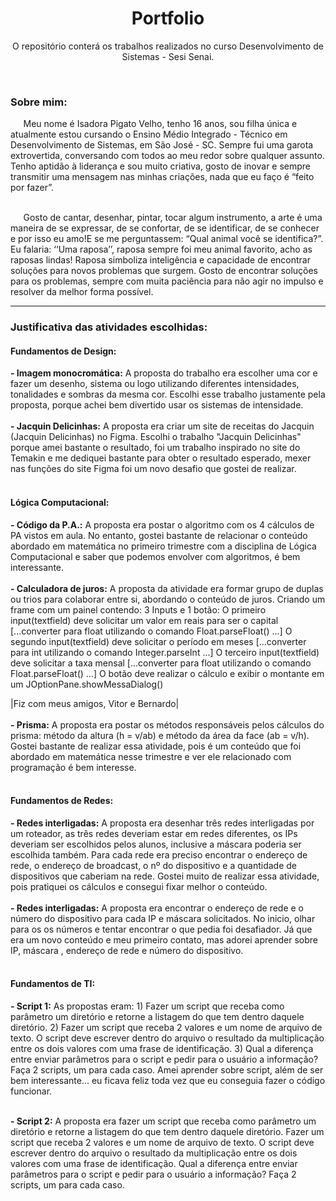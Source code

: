 <h1 align="center"> Portfolio </h1> 
<p align="center"> O repositório conterá os trabalhos realizados no curso Desenvolvimento de Sistemas - Sesi Senai. </p>
<br>

<h3> <strong> Sobre mim: </strong> </h3>
⠀⠀Meu nome é Isadora Pigato Velho, tenho 16 anos, sou filha única e atualmente estou cursando o  Ensino Médio Integrado - Técnico em Desenvolvimento de Sistemas, em São José - SC. Sempre fui uma garota extrovertida, conversando com todos ao meu redor sobre qualquer assunto.  Tenho aptidão à liderança e sou muito criativa, gosto de inovar e sempre transmitir uma mensagem nas minhas criações, nada que eu faço é “feito por fazer”. <br><br>

⠀⠀Gosto de cantar, desenhar, pintar, tocar algum instrumento, a arte é uma maneira de se expressar, de se confortar, de se identificar, de se conhecer e por isso eu amo!E se me perguntassem: “Qual animal você se identifica?”. Eu falaria: ‘‘Uma raposa’’, raposa sempre foi meu animal favorito, acho as raposas lindas! Raposa simboliza inteligência e capacidade de encontrar soluções para novos problemas que surgem. Gosto de encontrar soluções para os problemas, sempre com muita paciência para não agir no impulso e resolver da melhor forma possível.

<hr>
<h3> <strong> Justificativa das atividades escolhidas: </strong> </h3>
<h4> <strong> Fundamentos de Design: </strong> </h4>
<strong>- Imagem monocromática:</strong> A proposta do trabalho era escolher uma cor e fazer um desenho, sistema ou logo utilizando diferentes intensidades, tonalidades e sombras da mesma cor. Escolhi esse trabalho justamente pela proposta, porque achei bem divertido usar os sistemas de intensidade. <br><br>
<strong>- Jacquin Delicinhas:</strong> A proposta era criar um site de receitas do Jacquin (Jacquin Delicinhas) no Figma. Escolhi o trabalho "Jacquin Delicinhas" porque amei bastante o resultado, foi um trabalho inspirado no site do Temakin e me dediquei bastante para obter o resultado esperado, mexer nas funções do site Figma foi um novo desafio que gostei de realizar.
<br><br>

<h4> <strong> Lógica Computacional: </strong> </h4>
<strong>- Código da P.A.:</strong> A proposta era postar o algoritmo com os 4 cálculos de PA vistos em aula. No entanto, gostei bastante de relacionar o conteúdo abordado em matemática no primeiro trimestre com a disciplina de Lógica Computacional e saber que podemos envolver com algoritmos, é bem interessante.
<br><br>
<strong>- Calculadora de juros:</strong> A proposta da atividade era formar grupo de duplas ou trios para colaborar entre si, abordando o conteúdo de juros. Criando um frame com um painel contendo: 3 Inputs e 1 botão: O primeiro input(textfield) deve solicitar um valor em reais para ser o capital [...converter para float utilizando o comando Float.parseFloat() ...] O segundo input(textfield) deve solicitar o período em meses [...converter para int utilizando o comando Integer.parseInt ...] O terceiro input(textfield) deve solicitar a taxa mensal [...converter para float utilizando o comando Float.parseFloat() ...] O botão deve realizar o cálculo e exibir o montante em um JOptionPane.showMessaDialog()

|Fiz com meus amigos, Vitor e Bernardo|
<br><br>
<strong>- Prisma:</strong> A proposta era postar os métodos responsáveis pelos cálculos do prisma: método da altura (h = v/ab) e método da área da face (ab = v/h). Gostei bastante de realizar essa atividade, pois é um conteúdo que foi abordado em matemática nesse trimestre e ver ele relacionado com programação é bem interesse.
<br><br>

<h4> <strong> Fundamentos de Redes: </strong> </h4>
<strong>- Redes interligadas:</strong> A proposta era desenhar três redes interligadas por um roteador, as três redes deveriam estar em redes diferentes, os IPs deveriam ser escolhidos pelos alunos, inclusive a máscara poderia ser escolhida também. Para cada rede era preciso encontrar o endereço de rede, o endereço de broadcast, o nº do dispositivo e a quantidade de dispositivos que caberiam na rede. Gostei muito de realizar essa atividade, pois pratiquei os cálculos e consegui fixar melhor o conteúdo.
<br><br>
<strong>- Redes interligadas:</strong> A proposta era encontrar o endereço de rede e o número do dispositivo para cada IP e máscara solicitados. No inicio, olhar para os os números e tentar encontrar o que pedia foi desafiador. Já que era um novo conteúdo e meu primeiro contato, mas adorei aprender sobre IP, máscara , endereço de rede e número do dispositivo.
<br><br>

<h4> <strong> Fundamentos de TI: </strong> </h4>
<strong>- Script 1:</strong> As propostas eram:
1) Fazer um script que receba como parâmetro um diretório e retorne a listagem do que tem dentro daquele diretório. 
2) Fazer um script que receba 2 valores e um nome de arquivo de texto. O script deve escrever dentro do arquivo o resultado da multiplicação entre os dois valores com uma frase de identificação.
3) Qual a diferença entre enviar parâmetros para o script e pedir para o usuário a informação? Faça 2 scripts, um para cada caso.
Amei aprender sobre script, além de ser bem interessante... eu ficava feliz toda vez que eu conseguia fazer o código funcionar.
<br><br>

<strong>- Script 2:</strong> A proposta era fazer um script que receba como parâmetro um diretório e retorne a listagem do que tem dentro daquele diretório. Fazer um script que receba 2 valores e um nome de arquivo de texto. O script deve escrever dentro do arquivo o resultado da multiplicação entre os dois valores com uma frase de identificação. Qual a diferença entre enviar parâmetros para o script e pedir para o usuário a informação? Faça 2 scripts, um para cada caso.
<br><br>
